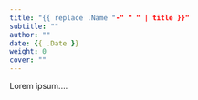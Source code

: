 ```yaml
---
title: "{{ replace .Name "-" " " | title }}"
subtitle: ""
author: ""
date: {{ .Date }}
weight: 0
cover: ""
---
```

Lorem ipsum....
